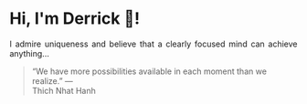 # Hi, I'm Derrick 👋!
<p align="justify">I admire uniqueness and believe that a clearly focused mind can achieve anything...</p> 
<!-- #quote-start -->
<blockquote>&ldquo;We have more possibilities available in each moment than we realize.&rdquo; &mdash; <footer>Thich Nhat Hanh</footer></blockquote>
<!-- #quote-end -->
